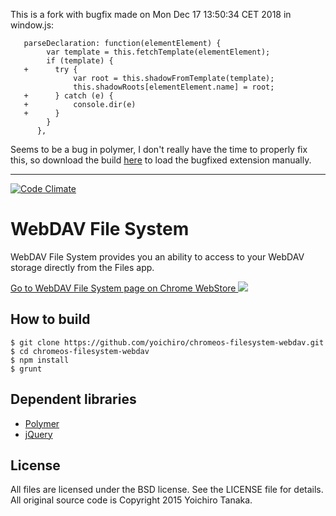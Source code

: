 This is a fork with bugfix made on Mon Dec 17 13:50:34 CET 2018 in window.js:

```
   parseDeclaration: function(elementElement) {
        var template = this.fetchTemplate(elementElement);
        if (template) {
   +      try {
              var root = this.shadowFromTemplate(template);
              this.shadowRoots[elementElement.name] = root;
   +      } catch (e) {
   +          console.dir(e)
   +      }
        }
      },
```

Seems to be a bug in polymer, 
I don't really have the time to properly fix this,  so download the build [here](build.zip) to load the bugfixed extension manually.

---

[![Code Climate](https://codeclimate.com/github/yoichiro/chromeos-filesystem-webdav/badges/gpa.svg)](https://codeclimate.com/github/yoichiro/chromeos-filesystem-webdav)

# WebDAV File System

WebDAV File System provides you an ability to access to your WebDAV storage directly from the Files app.

<a target="_blank" href="https://chrome.google.com/webstore/detail/webdav-file-system/hmckflbfniicjijmdoffagjkpnjgbieh">
  Go to WebDAV File System page on Chrome WebStore
</a>

<img src="https://raw.githubusercontent.com/yoichiro/chromeos-filesystem-webdav/master/docs/screenshot.png">

## How to build

```
$ git clone https://github.com/yoichiro/chromeos-filesystem-webdav.git
$ cd chromeos-filesystem-webdav
$ npm install
$ grunt
```

## Dependent libraries

* [Polymer](https://www.polymer-project.org/)
* [jQuery](http://jquery.com/)

## License

All files are licensed under the BSD license. See the LICENSE file for details.
All original source code is Copyright 2015 Yoichiro Tanaka.
